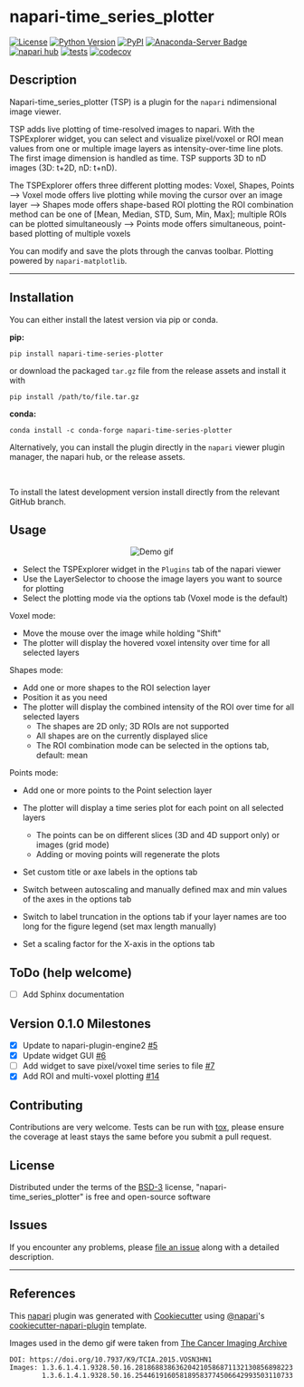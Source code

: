 # napari-time_series_plotter

[![License](https://img.shields.io/pypi/l/napari-time_series_plotter.svg?color=green)](https://github.com/ch-n/napari-time_series_plotter/raw/main/LICENSE)
[![Python Version](https://img.shields.io/pypi/pyversions/napari-time_series_plotter.svg?color=green)](https://python.org)
[![PyPI](https://img.shields.io/pypi/v/napari-time_series_plotter.svg?color=blue)](https://pypi.org/project/napari-time_series_plotter)
[![Anaconda-Server Badge](https://anaconda.org/conda-forge/napari-time-series-plotter/badges/version.svg)](https://anaconda.org/conda-forge/napari-time-series-plotter)
[![napari hub](https://img.shields.io/endpoint?url=https://api.napari-hub.org/shields/napari-time-series-plotter)](https://napari-hub.org/plugins/napari-time-series-plotter)
[![tests](https://github.com/ch-n/napari-time_series_plotter/workflows/tests/badge.svg)](https://github.com/ch-n/napari-time_series_plotter/actions)
[![codecov](https://codecov.io/gh/ch-n/napari-time_series_plotter/branch/main/graph/badge.svg)](https://codecov.io/gh/ch-n/napari-time_series_plotter)


## Description
Napari-time_series_plotter (TSP) is a plugin for the `napari` ndimensional image viewer. 

TSP adds live plotting of time-resolved images to napari. With the TSPExplorer widget, you can select and visualize pixel/voxel or ROI mean values from one or multiple image layers as intensity-over-time line plots. The first image dimension is handled as time. TSP supports 3D to nD images (3D: t+2D, nD: t+nD).

The TSPExplorer offers three different plotting modes: Voxel, Shapes, Points
--> Voxel mode offers live plotting while moving the cursor over an image layer
--> Shapes mode offers shape-based ROI plotting the ROI combination method can be one of [Mean, Median, STD, Sum, Min, Max]; multiple ROIs can be plotted simultaneously
--> Points mode offers simultaneous, point-based plotting of multiple voxels

You can modify and save the plots through the canvas toolbar.
Plotting powered by `napari-matplotlib`.

----------------------------------

## Installation
You can either install the latest version via pip or conda.

**pip:**

    pip install napari-time-series-plotter

or download the packaged `tar.gz` file from the release assets and install it with 
    
    pip install /path/to/file.tar.gz

**conda:**

    conda install -c conda-forge napari-time-series-plotter


Alternatively, you can install the plugin directly in the `napari` viewer plugin manager, the napari hub, or the release assets.

<br>

To install the latest development version install directly from the relevant GitHub branch.

## Usage
<p align="center">
  <img src="https://github.com/ch-n/napari-time_series_plotter/raw/main/napari-time-series-plotter_demo.gif" alt="Demo gif" />
</p>
    
- Select the TSPExplorer widget in the `Plugins` tab of the napari viewer
- Use the LayerSelector to choose the image layers you want to source for plotting
- Select the plotting mode via the options tab (Voxel mode is the default)

Voxel mode:
- Move the mouse over the image while holding "Shift"
- The plotter will display the hovered voxel intensity over time for all selected layers

Shapes mode:
- Add one or more shapes to the ROI selection layer
- Position it as you need
- The plotter will display the combined intensity of the ROI over time for all selected layers
    - The shapes are 2D only; 3D ROIs are not supported
    - All shapes are on the currently displayed slice
    - The ROI combination mode can be selected in the options tab, default: mean

Points mode:
- Add one or more points to the Point selection layer
- The plotter will display a time series plot for each point on all selected layers
    - The points can be on different slices (3D and 4D support only) or images (grid mode)
    - Adding or moving points will regenerate the plots

- Set custom title or axe labels in the options tab
- Switch between autoscaling and manually defined max and min values of the axes in the options tab
- Switch to label truncation in the options tab if your layer names are too long for the figure legend (set max length manually)
- Set a scaling factor for the X-axis in the options tab

## ToDo (help welcome)
- [ ] Add Sphinx documentation

## Version 0.1.0 Milestones
- [X] Update to napari-plugin-engine2 [#5](https://github.com/ch-n/napari-time_series_plotter/issues/5)
- [X] Update widget GUI [#6](https://github.com/ch-n/napari-time_series_plotter/issues/6)
- [ ] Add widget to save pixel/voxel time series to file [#7](https://github.com/ch-n/napari-time_series_plotter/issues/7)
- [X] Add ROI and multi-voxel plotting [#14](https://github.com/ch-n/napari-time_series_plotter/issues/14)

## Contributing

Contributions are very welcome. Tests can be run with [tox], please ensure
the coverage at least stays the same before you submit a pull request.

## License

Distributed under the terms of the [BSD-3] license,
"napari-time_series_plotter" is free and open-source software

## Issues

If you encounter any problems, please [file an issue] along with a detailed description.

--------------

## References
This [napari] plugin was generated with [Cookiecutter] using [@napari]'s [cookiecutter-napari-plugin] template.

Images used in the demo gif were taken from [The Cancer Imaging Archive] <br>

    DOI: https://doi.org/10.7937/K9/TCIA.2015.VOSN3HN1
    Images: 1.3.6.1.4.1.9328.50.16.281868838636204210586871132130856898223
            1.3.6.1.4.1.9328.50.16.254461916058189583774506642993503110733

[The Cancer Imaging Archive]: https://www.cancerimagingarchive.net/
[napari]: https://github.com/napari/napari
[Cookiecutter]: https://github.com/audreyr/cookiecutter
[@napari]: https://github.com/napari
[MIT]: http://opensource.org/licenses/MIT
[BSD-3]: http://opensource.org/licenses/BSD-3-Clause
[GNU GPL v3.0]: http://www.gnu.org/licenses/gpl-3.0.txt
[GNU LGPL v3.0]: http://www.gnu.org/licenses/lgpl-3.0.txt
[Apache Software License 2.0]: http://www.apache.org/licenses/LICENSE-2.0
[Mozilla Public License 2.0]: https://www.mozilla.org/media/MPL/2.0/index.txt
[cookiecutter-napari-plugin]: https://github.com/napari/cookiecutter-napari-plugin

[file an issue]: https://github.com/ch-n/napari-time_series_plotter/issues

[napari]: https://github.com/napari/napari
[tox]: https://tox.readthedocs.io/en/latest/
[pip]: https://pypi.org/project/pip/
[PyPI]: https://pypi.org/
